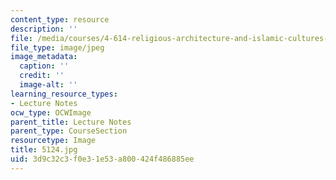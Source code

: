 ```yaml
---
content_type: resource
description: ''
file: /media/courses/4-614-religious-architecture-and-islamic-cultures-fall-2002/3d9c32c3f0e31e53a800424f486885ee_5124.jpg
file_type: image/jpeg
image_metadata:
  caption: ''
  credit: ''
  image-alt: ''
learning_resource_types:
- Lecture Notes
ocw_type: OCWImage
parent_title: Lecture Notes
parent_type: CourseSection
resourcetype: Image
title: 5124.jpg
uid: 3d9c32c3-f0e3-1e53-a800-424f486885ee
---
```

